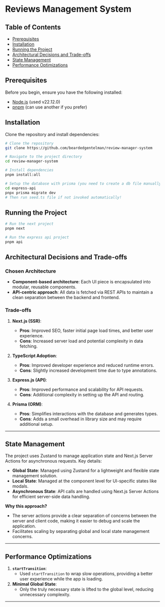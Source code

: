 # Reviews Management System

## Table of Contents

- [Prerequisites](#prerequisites)
- [Installation](#installation)
- [Running the Project](#running-the-project)
- [Architectural Decisions and Trade-offs](#architectural-decisions-and-trade-offs)
- [State Management](#state-management)
- [Performance Optimizations](#performance-optimizations)

## Prerequisites

Before you begin, ensure you have the following installed:

- [Node.js](https://nodejs.org/) (used v22.12.0)
- [pnpm](https://www.pnpm.io/) (can use another if you prefer)

## Installation

Clone the repository and install dependencies:

```bash
# Clone the repository
git clone https://github.com/beardedgentelman/review-manager-system

# Navigate to the project directory
cd review-manager-system

# Install dependencies
pnpm install:all 

# Setup the database with prisma (you need to create a db file manually and specify it in the .env file)
cd express-api
pnpx prisma migrate dev 
# Then run seed.ts file if not invoked automatically!
```

## Running the Project

```bash
# Run the next project
pnpm next

# Run the express api project
pnpm api
```

## Architectural Decisions and Trade-offs

### Chosen Architecture

- **Component-based architecture**: Each UI piece is encapsulated into modular, reusable components.
- **API-centric approach**: All data is fetched via REST APIs to maintain a clean separation between the backend and
  frontend.

### Trade-offs

1. **Next.js (SSR)**:
    - **Pros**: Improved SEO, faster initial page load times, and better user experience.
    - **Cons**: Increased server load and potential complexity in data fetching.

2. **TypeScript Adoption**:
    - **Pros**: Improved developer experience and reduced runtime errors.
    - **Cons**: Slightly increased development time due to type annotations.

3. **Express.js (API)**:
    - **Pros**: Improved performance and scalability for API requests.
    - **Cons**: Additional complexity in setting up the API and routing.

4. **Prisma (ORM)**:
    - **Pros**: Simplifies interactions with the database and generates types.
    - **Cons**: Adds a small overhead in library size and may require additional setup.

---

## State Management

The project uses Zustand to manage application state and Next.js Server Actions for asynchronous requests. Key details:

- **Global State**: Managed using Zustand for a lightweight and flexible state management solution.
- **Local State**: Managed at the component level for UI-specific states like modals.
- **Asynchronous State**: API calls are handled using Next.js Server Actions for efficient server-side data handling.

**Why this approach?**

- The server actions provide a clear separation of concerns between the server and client code, making it easier to
  debug and scale the application.
- Facilitates scaling by separating global and local state management concerns.

---

## Performance Optimizations

1. **`startTransition`**:
    - Used `startTransition` to wrap slow operations, providing a better user experience while the app is loading.
2. **Minimal Global State**:
    - Only the truly necessary state is lifted to the global level, reducing unnecessary complexity.

---
